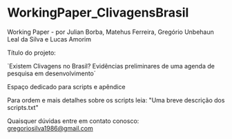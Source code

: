 # WorkingPaper_ClivagensBrasil
Working Paper - por Julian Borba, Matehus Ferreira, Gregório Unbehaun Leal da Silva e Lucas Amorim

Título do projeto:

`Existem Clivagens no Brasil? Evidências preliminares de uma agenda de pesquisa em desenvolvimento´

Espaço dedicado para scripts e apêndice

Para ordem e mais detalhes sobre os scripts leia: "Uma breve descrição dos scripts.txt"


Quaisquer dúvidas entre em contato conosco: gregoriosilva1986@gmail.com


